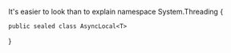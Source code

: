 It's easier to look than to explain
namespace System.Threading
{
   
    public sealed class AsyncLocal<T>
	
}